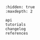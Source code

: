 ```{include} ../README.md

```

```{toctree}
:hidden: true
:maxdepth: 2

api
tutorials
changelog
references

```
